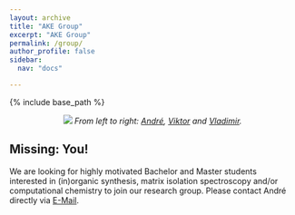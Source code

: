 ```yaml
---
layout: archive
title: "AKE Group"
excerpt: "AKE Group"
permalink: /group/
author_profile: false
sidebar:
  nav: "docs"

---
```


{% include base_path %}


<p align="center">
  <img width="auto" height="auto" src="https://AKEckhardt.github.io/images/group_2022.jpg">
  <em>From left to right: <a href="https://www.eckhardt-lab.ruhr-uni-bochum.de/cv/">André</a>, <a href="https://www.eckhardt-lab.ruhr-uni-bochum.de/akegroup/ViktorPaczelt/">Viktor</a> and <a href="https://www.eckhardt-lab.ruhr-uni-bochum.de/akegroup/VladimirDrabkin/">Vladimir</a>.</em>
</p>


Missing: You!
------
We are looking for highly motivated Bachelor and Master students interested in (in)organic synthesis, matrix isolation spectroscopy and/or computational chemistry to join our research group. Please contact André directly via <a href="mailto:Andre.Eckhardt@rub.de">E-Mail</a>.





